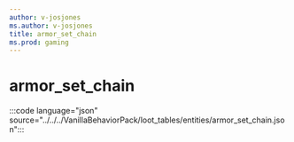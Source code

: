 ```yaml
---
author: v-josjones
ms.author: v-josjones
title: armor_set_chain
ms.prod: gaming
---
```


# armor_set_chain

:::code language="json" source="../../../VanillaBehaviorPack/loot_tables/entities/armor_set_chain.json":::